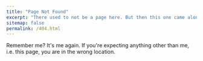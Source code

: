 ```yaml
---
title: "Page Not Found"
excerpt: "There used to not be a page here. But then this one came along. There are many pages like this now."
sitemap: false
permalink: /404.html
---
```


Remember me? It's me again. If you're expecting anything other than me, i.e. this page, you are in the wrong location.

<script>
  var GOOG_FIXURL_LANG = 'en';
  var GOOG_FIXURL_SITE = '{{ site.url }}'
</script>
<script src="https://linkhelp.clients.google.com/tbproxy/lh/wm/fixurl.js">
</script>
